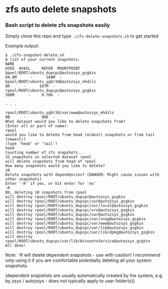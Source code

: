 # zfs auto delete snapshots

### Bash script to delete zfs snapshots easily

Simply clone this repo and type `./zfs-delete-snapshots.sh` to get started

Example output:

```
$ ./zfs-snapshot-delete.sh
A list of your current snapshots:
NAME                                                               USED  AVAIL     REFER  MOUNTPOINT
bpool/BOOT/ubuntu_dupcpc@autozsys_gsgkzx                          84.8M      -      188M  -
bpool/BOOT/ubuntu_yg6r3d@autozsys_ehdils                             8K      -      187M  -
rpool/ROOT/ubuntu_dupcpc@autozsys_gsgkzx                           308M      -     9.70G  -

. . .

rpool/ROOT/ubuntu_yg6r3d/var/www@autozsys_ehdils                     0B      -       96K  -
What dataset would you like to delete snapshots from?
(Enter all or part of name):
rpool
would you like to delete from head (oldest) snapshots or from tail (newest)?
(type 'head' or 'tail')
head
Counting number of zfs snapshots...
32 snapshots in selected dataset rpool
will delete snapshots from head of rpool
How many snapshots would you like to delete?
10
Delete snapshots with dependencies? (DANGER: Might cause issues with other snapshots)
Enter '-R' if yes, or hit enter for 'no'
-R
OK, deleting 10 snapshots from rpool
will destroy rpool/ROOT/ubuntu_dupcpc@autozsys_gsgkzx
will destroy rpool/ROOT/ubuntu_dupcpc/usr@autozsys_gsgkzx
will destroy rpool/ROOT/ubuntu_dupcpc/usr/local@autozsys_gsgkzx
will destroy rpool/ROOT/ubuntu_dupcpc/srv@autozsys_gsgkzx
will destroy rpool/ROOT/ubuntu_dupcpc/var@autozsys_gsgkzx
will destroy rpool/ROOT/ubuntu_dupcpc/var/snap@autozsys_gsgkzx
will destroy rpool/ROOT/ubuntu_dupcpc/var/www@autozsys_gsgkzx
will destroy rpool/ROOT/ubuntu_dupcpc/var/lib@autozsys_gsgkzx
will destroy rpool/ROOT/ubuntu_dupcpc/var/lib/dpkg@autozsys_gsgkzx
will destroy rpool/ROOT/ubuntu_dupcpc/var/lib/AccountsService@autozsys_gsgkzx
All done!

```

Note: -R will delete dependent snapshots - use with caution! I recommend only using it if you are comfortable potentially deleting all your system snapshots.

(dependent snapshots are usually automatically created by the system, e.g. by zsys / autozsys - does not typically apply to user folder(s))
